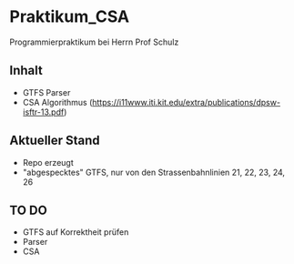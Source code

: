 # Praktikum_CSA

Programmierpraktikum bei Herrn Prof Schulz

## Inhalt

- GTFS Parser
- CSA Algorithmus (https://i11www.iti.kit.edu/extra/publications/dpsw-isftr-13.pdf)


## Aktueller Stand

- Repo erzeugt
- "abgespecktes" GTFS, nur von den Strassenbahnlinien 21, 22, 23, 24, 26

## TO DO

- GTFS auf Korrektheit prüfen
- Parser
- CSA